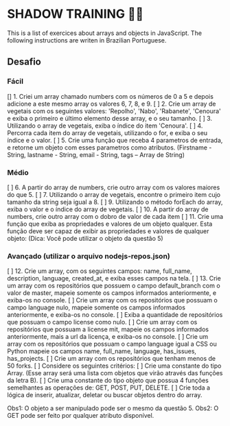 # SHADOW TRAINING 💪🥋
This is a list of exercices about arrays and objects in JavaScript.
The following instructions are writen in Brazilian Portuguese.

## Desafio
### Fácil
[] 1. Criei um array chamado numbers com os números de 0 a 5 e depois adicione a este mesmo array os valores 6, 7, 8, e 9.
[ ] 2. Crie um array de vegetais com os seguintes valores: 'Repolho', 'Nabo', 'Rabanete', 'Cenoura' e exiba o primeiro e último elemento desse array, e o seu tamanho.
[ ] 3. Utilizando o array de vegetais, exiba o índice do item 'Cenoura'.
[ ] 4. Percorra cada item do array de vegetais, utilizando o for, e exiba o seu índice e o valor.
[ ] 5. Crie uma função que receba 4 parametros de entrada, e retorne um objeto com esses parametros como atributos.
  (Firstname - String,
  lastname - String,
  email - String,
  tags – Array de String)
  
### Médio
[ ] 6. A partir do array de numbers, crie outro array com os valores maiores do que 5.
[ ] 7. Utilizando o array de vegetais, encontre o primeiro item cujo tamanho da string seja igual a 8.
[ ] 9. Utilizando o método forEach do array, exiba o valor e o índice do array de vegetais.
[ ] 10. A partir do array de numbers, crie outro array com o dobro de valor de cada item
[ ] 11. Crie uma função que exiba as propriedades e valores de um objeto qualquer. Esta função deve ser capaz de exibir as propriedades e valores de qualquer objeto: (Dica: Você pode utilizar o objeto da questão 5)

### Avançado (utilizar o arquivo **nodejs-repos.json**)
[ ] 12. Crie um array, com os seguintes campos: name, full_name, description, language, created_at, e exiba esses campos na tela.
[ ] 13. Crie um array com os repositórios que possuem o campo default_branch com o valor de master, mapeie somente os campos informados anteriormente, e exiba-os no console.
[ ] Crie um array com os repositórios que possuam o campo language nulo, mapeie somente os campos informados anteriormente, e exiba-os no console.
[ ] Exiba a quantidade de repositórios que possuam o campo license como nulo.
[ ] Crie um array com os repositórios que possuam a license mit, mapeie os campos informados anteriormente, mais a url da licença, e exiba-os no console.
[ ] Crie um array com os repositórios que possuam o campo language igual a CSS ou Python mapeie os campos name, full_name, language, has_issues, has_projects.
[ ] Crie um array com os repositórios que tenham menos de 50 forks.
[ ] Considere os seguintes critérios:
  [ ] Crie uma constante do tipo Array. (Esse array será uma lista com objetos que virão através das funções da letra B).
  [ ] Crie uma constante do tipo objeto que possua 4 funções semelhantes as operações de: GET, POST, PUT, DELETE.
  [ ] Crie toda a lógica de inserir, atualizar, deletar ou buscar objetos dentro do array.
  
Obs1: O objeto a ser manipulado pode ser o mesmo da questão 5.
Obs2: O GET pode ser feito por qualquer atributo disponível.
  
